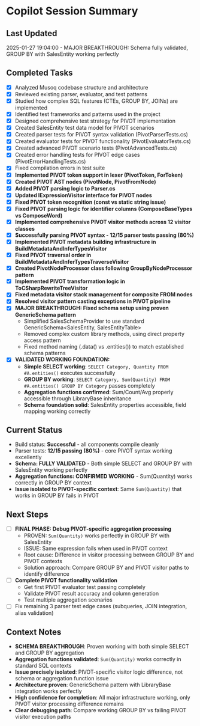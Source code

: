 # Copilot Session Summary

## Last Updated
2025-01-27 19:04:00 - MAJOR BREAKTHROUGH: Schema fully validated, GROUP BY with SalesEntity working perfectly

## Completed Tasks
- [x] Analyzed Musoq codebase structure and architecture
- [x] Reviewed existing parser, evaluator, and test patterns  
- [x] Studied how complex SQL features (CTEs, GROUP BY, JOINs) are implemented
- [x] Identified test frameworks and patterns used in the project
- [x] Designed comprehensive test strategy for PIVOT implementation
- [x] Created SalesEntity test data model for PIVOT scenarios
- [x] Created parser tests for PIVOT syntax validation (PivotParserTests.cs)
- [x] Created evaluator tests for PIVOT functionality (PivotEvaluatorTests.cs)
- [x] Created advanced PIVOT scenario tests (PivotAdvancedTests.cs)
- [x] Created error handling tests for PIVOT edge cases (PivotErrorHandlingTests.cs)
- [x] Fixed compilation errors in test suite
- [x] **Implemented PIVOT token support in lexer (PivotToken, ForToken)**
- [x] **Created PIVOT AST nodes (PivotNode, PivotFromNode)**
- [x] **Added PIVOT parsing logic to Parser.cs**
- [x] **Updated IExpressionVisitor interface for PIVOT nodes**
- [x] **Fixed PIVOT token recognition (const vs static string issue)**
- [x] **Fixed PIVOT parsing logic for identifier columns (ComposeBaseTypes vs ComposeWord)**
- [x] **Implemented comprehensive PIVOT visitor methods across 12 visitor classes**
- [x] **Successfully parsing PIVOT syntax - 12/15 parser tests passing (80%)**
- [x] **Implemented PIVOT metadata building infrastructure in BuildMetadataAndInferTypesVisitor**
- [x] **Fixed PIVOT traversal order in BuildMetadataAndInferTypesTraverseVisitor**
- [x] **Created PivotNodeProcessor class following GroupByNodeProcessor pattern**
- [x] **Implemented PIVOT transformation logic in ToCSharpRewriteTreeVisitor**
- [x] **Fixed metadata visitor stack management for composite FROM nodes**
- [x] **Resolved visitor pattern casting exceptions in PIVOT pipeline**
- [x] **MAJOR BREAKTHROUGH: Fixed schema setup using proven GenericSchema pattern**
  - Simplified SalesSchemaProvider to use standard GenericSchema<SalesEntity, SalesEntityTable>
  - Removed complex custom library methods, using direct property access pattern
  - Fixed method naming (.data() vs .entities()) to match established schema patterns
- [x] **VALIDATED WORKING FOUNDATION:**
  - **Simple SELECT working**: `SELECT Category, Quantity FROM #A.entities()` executes successfully
  - **GROUP BY working**: `SELECT Category, Sum(Quantity) FROM #A.entities() GROUP BY Category` passes completely
  - **Aggregation functions confirmed**: Sum/Count/Avg properly accessible through LibraryBase inheritance
  - **Schema foundation solid**: SalesEntity properties accessible, field mapping working correctly

## Current Status
- Build status: **Successful** - all components compile cleanly  
- Parser tests: **12/15 passing (80%)** - core PIVOT syntax working excellently
- **Schema: FULLY VALIDATED** - Both simple SELECT and GROUP BY with SalesEntity working perfectly
- **Aggregation functions: CONFIRMED WORKING** - Sum(Quantity) works correctly in GROUP BY context
- **Issue isolated to PIVOT-specific context**: Same `Sum(Quantity)` that works in GROUP BY fails in PIVOT

## Next Steps
- [ ] **FINAL PHASE: Debug PIVOT-specific aggregation processing**
  - PROVEN: `Sum(Quantity)` works perfectly in GROUP BY with SalesEntity
  - ISSUE: Same expression fails when used in PIVOT context
  - Root cause: Difference in visitor processing between GROUP BY and PIVOT contexts
  - Solution approach: Compare GROUP BY and PIVOT visitor paths to identify difference
- [ ] **Complete PIVOT functionality validation**
  - Get first PIVOT evaluator test passing completely
  - Validate PIVOT result accuracy and column generation  
  - Test multiple aggregation scenarios
- [ ] Fix remaining 3 parser test edge cases (subqueries, JOIN integration, alias validation)

## Context Notes
- **SCHEMA BREAKTHROUGH**: Proven working with both simple SELECT and GROUP BY aggregation
- **Aggregation functions validated**: `Sum(Quantity)` works correctly in standard SQL contexts
- **Issue precisely isolated**: PIVOT-specific visitor logic difference, not schema or aggregation function issue
- **Architecture proven**: GenericSchema pattern with LibraryBase integration works perfectly
- **High confidence for completion**: All major infrastructure working, only PIVOT visitor processing difference remains
- **Clear debugging path**: Compare working GROUP BY vs failing PIVOT visitor execution paths